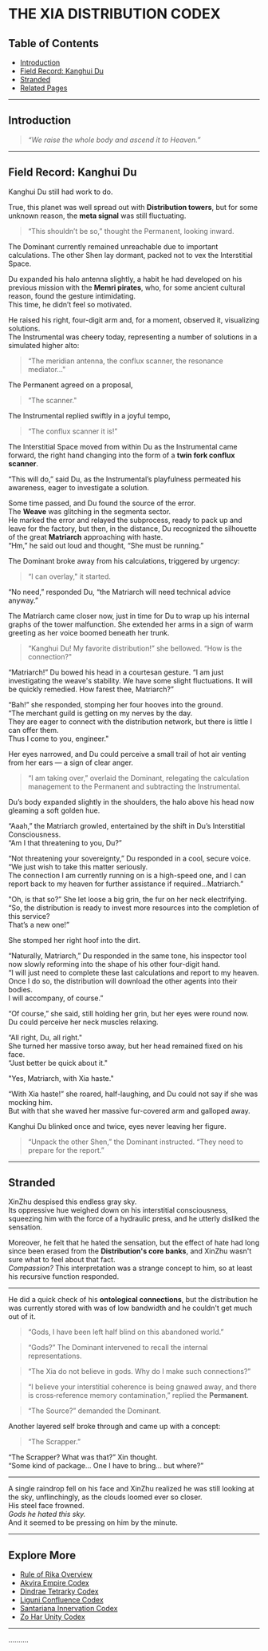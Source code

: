# THE XIA DISTRIBUTION CODEX

## Table of Contents
- [Introduction](#introduction)
- [Field Record: Kanghui Du](#field-record-kanghui-du)
- [Stranded](#stranded)
- [Related Pages](#related-pages)

---

## Introduction

> *“We raise the whole body and ascend it to Heaven.”*

---

## Field Record: Kanghui Du

Kanghui Du still had work to do.  

True, this planet was well spread out with **Distribution towers**, but for some unknown reason, the **meta signal** was still fluctuating.  

> “This shouldn’t be so,” thought the Permanent, looking inward.

The Dominant currently remained unreachable due to important calculations. The other Shen lay dormant, packed not to vex the Interstitial Space.  

Du expanded his halo antenna slightly, a habit he had developed on his previous mission with the **Memri pirates**, who, for some ancient cultural reason, found the gesture intimidating.  
This time, he didn’t feel so motivated.  

He raised his right, four-digit arm and, for a moment, observed it, visualizing solutions.  
The Instrumental was cheery today, representing a number of solutions in a simulated higher alto:  
> “The meridian antenna, the conflux scanner, the resonance mediator..."

The Permanent agreed on a proposal,  
> “The scanner."  

The Instrumental replied swiftly in a joyful tempo,  
> “The conflux scanner it is!”  

The Interstitial Space moved from within Du as the Instrumental came forward, the right hand changing into the form of a **twin fork conflux scanner**.  

“This will do,” said Du, as the Instrumental’s playfulness permeated his awareness, eager to investigate a solution.  

Some time passed, and Du found the source of the error.  
The **Weave** was glitching in the segmenta sector.  
He marked the error and relayed the subprocess, ready to pack up and leave for the factory, but then, in the distance, Du recognized the silhouette of the great **Matriarch** approaching with haste.  
“Hm,” he said out loud and thought, “She must be running.”  

The Dominant broke away from his calculations, triggered by urgency:  
> “I can overlay," it started.  

“No need,” responded Du, “the Matriarch will need technical advice anyway.”  

The Matriarch came closer now, just in time for Du to wrap up his internal graphs of the tower malfunction. She extended her arms in a sign of warm greeting as her voice boomed beneath her trunk.  

> “Kanghui Du! My favorite distribution!” she bellowed. “How is the connection?"  

“Matriarch!” Du bowed his head in a courtesan gesture. “I am just investigating the weave's stability. We have some slight fluctuations. It will be quickly remedied. How farest thee, Matriarch?”  

“Bah!” she responded, stomping her four hooves into the ground.  
“The merchant guild is getting on my nerves by the day.  
They are eager to connect with the distribution network, but there is little I can offer them.  
Thus I come to you, engineer."  

Her eyes narrowed, and Du could perceive a small trail of hot air venting from her ears — a sign of clear anger.  

> “I am taking over,” overlaid the Dominant, relegating the calculation management to the Permanent and subtracting the Instrumental.  

Du’s body expanded slightly in the shoulders, the halo above his head now gleaming a soft golden hue.  

“Aaah,” the Matriarch growled, entertained by the shift in Du’s Interstitial Consciousness.  
“Am I that threatening to you, Du?”  

“Not threatening your sovereignty,” Du responded in a cool, secure voice.  
“We just wish to take this matter seriously.  
The connection I am currently running on is a high-speed one, and I can report back to my heaven for further assistance if required...Matriarch.”  

"Oh, is that so?” She let loose a big grin, the fur on her neck electrifying.  
“So, the distribution is ready to invest more resources into the completion of this service?  
That’s a new one!”  

She stomped her right hoof into the dirt.  

“Naturally, Matriarch,” Du responded in the same tone, his inspector tool now slowly reforming into the shape of his other four-digit hand.  
“I will just need to complete these last calculations and report to my heaven.  
Once I do so, the distribution will download the other agents into their bodies.  
I will accompany, of course.”  

“Of course,” she said, still holding her grin, but her eyes were round now.  
Du could perceive her neck muscles relaxing.  

“All right, Du, all right."  
She turned her massive torso away, but her head remained fixed on his face.  
“Just better be quick about it."  

"Yes, Matriarch, with Xia haste."  

“With Xia haste!” she roared, half-laughing, and Du could not say if she was mocking him.  
But with that she waved her massive fur-covered arm and galloped away.  

Kanghui Du blinked once and twice, eyes never leaving her figure.  
> “Unpack the other Shen,” the Dominant instructed. “They need to prepare for the report.”  

---

## Stranded

XinZhu despised this endless gray sky.  
Its oppressive hue weighed down on his interstitial consciousness, squeezing him with the force of a hydraulic press, and he utterly disliked the sensation.

Moreover, he felt that he hated the sensation, but the effect of hate had long since been erased from the **Distribution's core banks**, and XinZhu wasn't sure what to feel about that fact.  
*Compassion?* This interpretation was a strange concept to him, so at least his recursive function responded.

---

He did a quick check of his **ontological connections**, but the distribution he was currently stored with was of low bandwidth and he couldn't get much out of it.

> “Gods, I have been left half blind on this abandoned world.”

> “Gods?” The Dominant intervened to recall the internal representations.  

> “The Xia do not believe in gods. Why do I make such connections?”

> “I believe your interstitial coherence is being gnawed away, and there is cross‑reference memory contamination,” replied the **Permanent**.

> “The Source?” demanded the Dominant.

Another layered self broke through and came up with a concept:  
> “The Scrapper.”

“The Scrapper? What was that?” Xin thought.  
“Some kind of package... One I have to bring... but where?”

---

A single raindrop fell on his face and XinZhu realized he was still looking at the sky, unflinchingly, as the clouds loomed ever so closer.  
His steel face frowned.  
*Gods he hated this sky.*  
And it seemed to be pressing on him by the minute.

---

## Explore More

- [Rule of Rika Overview](../../rule-of-rika.md)
- [Akvira Empire Codex](../akvira/akvira.md)
- [Dindrae Tetrarky Codex](../dindrae/dindrae-tetrarky.md)
- [Liguni Confluence Codex](../liguni/liguni-confluence.md)
- [Santariana Innervation Codex](../santariana/santariana.md)
- [Zo Har Unity Codex](../zohar/zo-har.md)
---

……….
